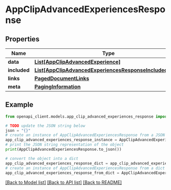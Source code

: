 # AppClipAdvancedExperiencesResponse


## Properties

Name | Type | Description | Notes
------------ | ------------- | ------------- | -------------
**data** | [**List[AppClipAdvancedExperience]**](AppClipAdvancedExperience.md) |  | 
**included** | [**List[AppClipAdvancedExperiencesResponseIncludedInner]**](AppClipAdvancedExperiencesResponseIncludedInner.md) |  | [optional] 
**links** | [**PagedDocumentLinks**](PagedDocumentLinks.md) |  | 
**meta** | [**PagingInformation**](PagingInformation.md) |  | [optional] 

## Example

```python
from openapi_client.models.app_clip_advanced_experiences_response import AppClipAdvancedExperiencesResponse

# TODO update the JSON string below
json = "{}"
# create an instance of AppClipAdvancedExperiencesResponse from a JSON string
app_clip_advanced_experiences_response_instance = AppClipAdvancedExperiencesResponse.from_json(json)
# print the JSON string representation of the object
print(AppClipAdvancedExperiencesResponse.to_json())

# convert the object into a dict
app_clip_advanced_experiences_response_dict = app_clip_advanced_experiences_response_instance.to_dict()
# create an instance of AppClipAdvancedExperiencesResponse from a dict
app_clip_advanced_experiences_response_from_dict = AppClipAdvancedExperiencesResponse.from_dict(app_clip_advanced_experiences_response_dict)
```
[[Back to Model list]](../README.md#documentation-for-models) [[Back to API list]](../README.md#documentation-for-api-endpoints) [[Back to README]](../README.md)


